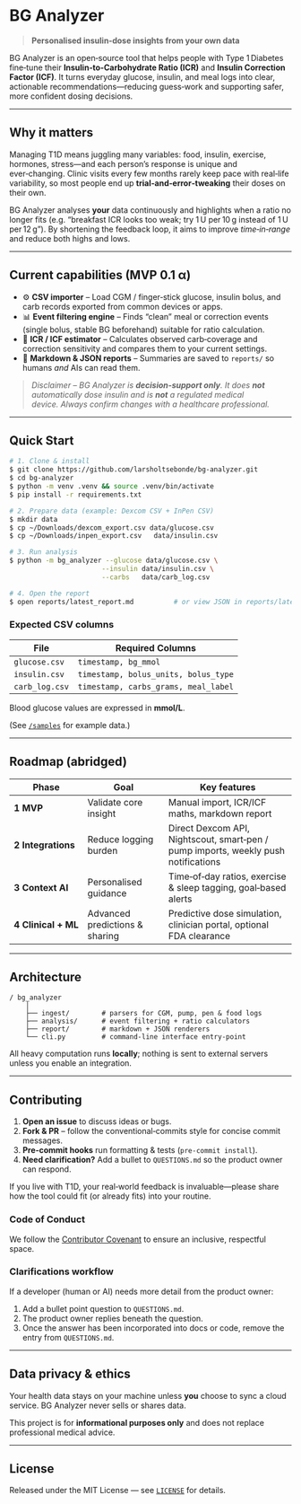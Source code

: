 # BG Analyzer

> **Personalised insulin‑dose insights from your own data**

BG Analyzer is an open‑source tool that helps people with Type 1 Diabetes fine‑tune their **Insulin‑to‑Carbohydrate Ratio (ICR)** and **Insulin Correction Factor (ICF)**.  It turns everyday glucose, insulin, and meal logs into clear, actionable recommendations—reducing guess‑work and supporting safer, more confident dosing decisions.

---

## Why it matters

Managing T1D means juggling many variables: food, insulin, exercise, hormones, stress—and each person’s response is unique and ever‑changing.  Clinic visits every few months rarely keep pace with real‑life variability, so most people end up **trial‑and‑error‑tweaking** their doses on their own.

BG Analyzer analyses **your** data continuously and highlights when a ratio no longer fits (e.g. “breakfast ICR looks too weak; try 1 U per 10 g instead of 1 U per 12 g”).  By shortening the feedback loop, it aims to improve *time‑in‑range* and reduce both highs and lows.

---

## Current capabilities (MVP 0.1 α)

* ⚙️ **CSV importer** – Load CGM / finger‑stick glucose, insulin bolus, and carb records exported from common devices or apps.
* 📊 **Event filtering engine** – Finds “clean” meal or correction events (single bolus, stable BG beforehand) suitable for ratio calculation.
* 🧮 **ICR / ICF estimator** – Calculates observed carb‑coverage and correction sensitivity and compares them to your current settings.
* 📝 **Markdown & JSON reports** – Summaries are saved to `reports/` so humans *and* AIs can read them.

> *Disclaimer – BG Analyzer is **decision‑support only**. It does **not** automatically dose insulin and is **not** a regulated medical device. Always confirm changes with a healthcare professional.*

---

## Quick Start

```bash
# 1. Clone & install
$ git clone https://github.com/larsholtsebonde/bg-analyzer.git
$ cd bg-analyzer
$ python -m venv .venv && source .venv/bin/activate
$ pip install -r requirements.txt

# 2. Prepare data (example: Dexcom CSV + InPen CSV)
$ mkdir data
$ cp ~/Downloads/dexcom_export.csv data/glucose.csv
$ cp ~/Downloads/inpen_export.csv   data/insulin.csv

# 3. Run analysis
$ python -m bg_analyzer --glucose data/glucose.csv \
                       --insulin data/insulin.csv \
                       --carbs   data/carb_log.csv

# 4. Open the report
$ open reports/latest_report.md          # or view JSON in reports/latest_report.json
```

### Expected CSV columns

| File           | Required Columns                     |
| -------------- | ------------------------------------ |
| `glucose.csv`  | `timestamp, bg_mmol`                 |
| `insulin.csv`  | `timestamp, bolus_units, bolus_type` |
| `carb_log.csv` | `timestamp, carbs_grams, meal_label` |

Blood glucose values are expressed in **mmol/L**.

(See [`/samples`](./samples) for example data.)

---

## Roadmap (abridged)

| Phase               | Goal                           | Key features                                                                       |
| ------------------- | ------------------------------ | ---------------------------------------------------------------------------------- |
| **1 MVP**           | Validate core insight          | Manual import, ICR/ICF maths, markdown report                                      |
| **2 Integrations**  | Reduce logging burden          | Direct Dexcom API, Nightscout, smart‑pen / pump imports, weekly push notifications |
| **3 Context AI**    | Personalised guidance          | Time‑of‑day ratios, exercise & sleep tagging, goal‑based alerts                    |
| **4 Clinical + ML** | Advanced predictions & sharing | Predictive dose simulation, clinician portal, optional FDA clearance               |

---

## Architecture

```
/ bg_analyzer
    │
    ├── ingest/        # parsers for CGM, pump, pen & food logs
    ├── analysis/      # event filtering + ratio calculators
    ├── report/        # markdown + JSON renderers
    └── cli.py         # command‑line interface entry‑point
```

All heavy computation runs **locally**; nothing is sent to external servers unless you enable an integration.

---

## Contributing

1. **Open an issue** to discuss ideas or bugs.
2. **Fork & PR** – follow the conventional‑commits style for concise commit messages.
3. **Pre‑commit hooks** run formatting & tests (`pre‑commit install`).
4. **Need clarification?** Add a bullet to `QUESTIONS.md` so the product owner can respond.

If you live with T1D, your real‑world feedback is invaluable—please share how the tool could fit (or already fits) into your routine.

### Code of Conduct

We follow the [Contributor Covenant](CODE_OF_CONDUCT.md) to ensure an inclusive, respectful space.

### Clarifications workflow

If a developer (human or AI) needs more detail from the product owner:

1. Add a bullet point question to `QUESTIONS.md`.
2. The product owner replies beneath the question.
3. Once the answer has been incorporated into docs or code, remove the entry from `QUESTIONS.md`.

---

## Data privacy & ethics

Your health data stays on your machine unless **you** choose to sync a cloud service.  BG Analyzer never sells or shares data.

This project is for **informational purposes only** and does not replace professional medical advice.

---

## License

Released under the MIT License — see [`LICENSE`](LICENSE) for details.
